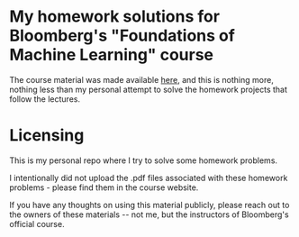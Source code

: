 # My homework solutions for Bloomberg's "Foundations of Machine Learning" course

The course material was made available [here](https://bloomberg.github.io/foml/#home), and this is nothing more, nothing less than my personal attempt to solve the homework projects that follow the lectures.

# Licensing
This is my personal repo where I try to solve some homework problems.

I intentionally did not upload the .pdf files associated with these homework problems - please find them in the course website.

If you have any thoughts on using this material publicly, please reach out to the owners of these materials -- not me, but the instructors of Bloomberg's official course.
